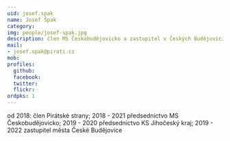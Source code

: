 ```yaml
---
uid: josef.spak
name: Josef Špak
category:
img: people/josef-spak.jpg
description: člen MS Českobudějovicko a zastupitel v Českých Budějovicích
mail:
- josef.spak@pirati.cz
mob:			  
profiles:
  github:                 
  facebook: 		  
  twitter: 		  
  flickr:
ordpks: 1     		  
---
```

od 2018: člen Pirátské strany;
2018 - 2021 předsednictvo MS Českobudějovicko;
2019 - 2020 předsednictvo KS Jihočeský kraj;
2019 - 2022 zastupitel města České Budějovice
